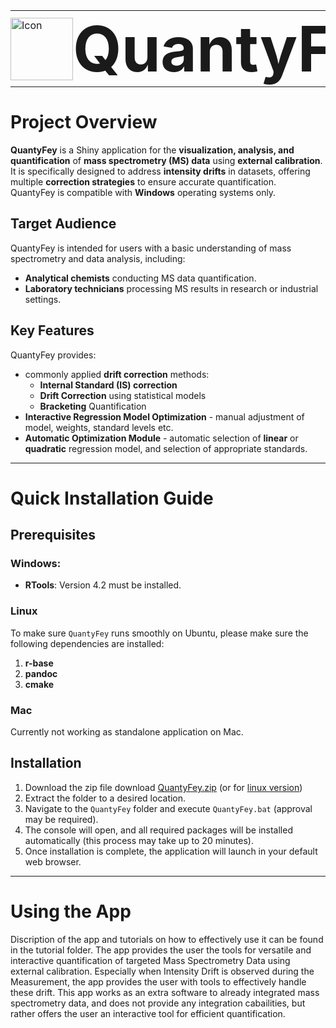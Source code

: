 <table style="border-collapse: collapse; border: none; margin: 0; padding: 0;">
  <tr>
    <td style="border: none; padding: 0; vertical-align: middle;">
      <img src="Dependencies/icon.ico" alt="Icon" width="100">
    </td>
    <td style="border: none; padding: 0; vertical-align: middle;">
      <h1 style="font-size: 100px; margin: 0;">QuantyFey</h1>
    </td>
  </tr>
</table>

# **Project Overview**

**QuantyFey** is a Shiny application for the **visualization, analysis, and quantification** of **mass spectrometry (MS) data** using **external calibration**.  
It is specifically designed to address **intensity drifts** in datasets, offering multiple **correction strategies** to ensure accurate quantification.  
QuantyFey is compatible with **Windows** operating systems only.

## **Target Audience**

QuantyFey is intended for users with a basic understanding of mass spectrometry and data analysis, including:  
- **Analytical chemists** conducting MS data quantification.  
- **Laboratory technicians** processing MS results in research or industrial settings.

## **Key Features**

QuantyFey provides:
- commonly applied **drift correction** methods:
    - **Internal Standard (IS) correction**
    - **Drift Correction** using statistical models
    - **Bracketing** Quantification
- **Interactive Regression Model Optimization** - manual adjustment of model, weights, standard levels etc.
- **Automatic Optimization Module** - automatic selection of **linear** or **quadratic** regression model, and selection of appropriate standards.

---
# **Quick Installation Guide**

## **Prerequisites**
### **Windows**:
- **RTools**: Version 4.2 must be installed.
 
### **Linux**

To make sure `QuantyFey` runs smoothly on Ubuntu, please make sure the following dependencies are installed:
1. **r-base**
2. **pandoc**
3. **cmake**

### **Mac**

Currently not working as standalone application on Mac.


## **Installation**

1. Download the zip file download [QuantyFey.zip](https://github.com/CDLMarkus/QuantyFey/releases/v1.0.0) (or for [linux version](release/v0.0.1linux))
2. Extract the folder to a desired location.
3. Navigate to the `QuantyFey` folder and execute `QuantyFey.bat` (approval may be required).
4. The console will open, and all required packages will be installed automatically (this process may take up to 20 minutes).
5. Once installation is complete, the application will launch in your default web browser.

---

# **Using the App**

Discription of the app and tutorials on how to effectively use it can be found in the tutorial folder.
The app provides the user the tools for versatile and interactive quantification of targeted Mass Spectrometry Data using external calibration. Especially when Intensity Drift is observed during the Measurement, the app provides the user with tools to effectively handle these drift. This app works as an extra software to already integrated mass spectrometry data, and does not provide any integration cabailities, but rather offers the user an interactive tool for efficient quantification.



